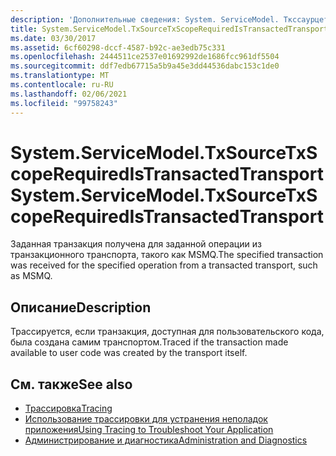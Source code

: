 ```yaml
---
description: 'Дополнительные сведения: System. ServiceModel. Ткссаурцетксскоперекуиредистрансактедтранспорт'
title: System.ServiceModel.TxSourceTxScopeRequiredIsTransactedTransport
ms.date: 03/30/2017
ms.assetid: 6cf60298-dccf-4587-b92c-ae3edb75c331
ms.openlocfilehash: 2444511ce2537e01692992de1686fcc961df5504
ms.sourcegitcommit: ddf7edb67715a5b9a45e3dd44536dabc153c1de0
ms.translationtype: MT
ms.contentlocale: ru-RU
ms.lasthandoff: 02/06/2021
ms.locfileid: "99758243"
---
```

# <a name="systemservicemodeltxsourcetxscoperequiredistransactedtransport"></a><span data-ttu-id="adedc-103">System.ServiceModel.TxSourceTxScopeRequiredIsTransactedTransport</span><span class="sxs-lookup"><span data-stu-id="adedc-103">System.ServiceModel.TxSourceTxScopeRequiredIsTransactedTransport</span></span>

<span data-ttu-id="adedc-104">Заданная транзакция получена для заданной операции из транзакционного транспорта, такого как MSMQ.</span><span class="sxs-lookup"><span data-stu-id="adedc-104">The specified transaction was received for the specified operation from a transacted transport, such as MSMQ.</span></span>  
  
## <a name="description"></a><span data-ttu-id="adedc-105">Описание</span><span class="sxs-lookup"><span data-stu-id="adedc-105">Description</span></span>  

 <span data-ttu-id="adedc-106">Трассируется, если транзакция, доступная для пользовательского кода, была создана самим транспортом.</span><span class="sxs-lookup"><span data-stu-id="adedc-106">Traced if the transaction made available to user code was created by the transport itself.</span></span>  
  
## <a name="see-also"></a><span data-ttu-id="adedc-107">См. также</span><span class="sxs-lookup"><span data-stu-id="adedc-107">See also</span></span>

- [<span data-ttu-id="adedc-108">Трассировка</span><span class="sxs-lookup"><span data-stu-id="adedc-108">Tracing</span></span>](index.md)
- [<span data-ttu-id="adedc-109">Использование трассировки для устранения неполадок приложения</span><span class="sxs-lookup"><span data-stu-id="adedc-109">Using Tracing to Troubleshoot Your Application</span></span>](using-tracing-to-troubleshoot-your-application.md)
- [<span data-ttu-id="adedc-110">Администрирование и диагностика</span><span class="sxs-lookup"><span data-stu-id="adedc-110">Administration and Diagnostics</span></span>](../index.md)
